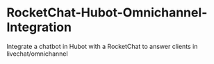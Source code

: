 # RocketChat-Hubot-Omnichannel-Integration
Integrate a chatbot in Hubot with a RocketChat to answer clients in livechat/omnichannel

